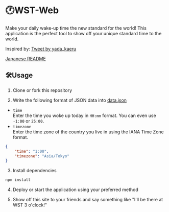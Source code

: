 # 🕐️WST-Web

Make your daily wake-up time the new standard for the world! This application is the perfect tool to show off your unique standard time to the world.

Inspired by: [Tweet by yada_kaeru](https://x.com/yada_kaeru/status/1861644748580364390)

[Japanese README](README.md)

## 🛠️Usage

1. Clone or fork this repository

2. Write the following format of JSON data into [data.json](data.json)

- `time`  
  Enter the time you woke up today in `HH:mm` format. You can even use `-1:00` or `25:00`.
- `timezone`  
  Enter the time zone of the country you live in using the IANA Time Zone format.

```json
{
    "time": "1:00",
    "timezone": "Asia/Tokyo"
}
```

3. Install dependencies

```sh
npm install
```

4. Deploy or start the application using your preferred method

5. Show off this site to your friends and say something like "I'll be there at WST 3 o'clock!"
